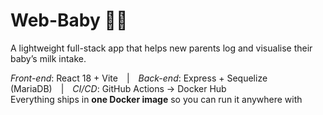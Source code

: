 # Web-Baby 👶🍼

A lightweight full-stack app that helps new parents log and visualise their baby’s milk intake.

*Front-end*: React 18 + Vite | *Back-end*: Express + Sequelize (MariaDB) | *CI/CD*: GitHub Actions → Docker Hub  
Everything ships in **one Docker image** so you can run it anywhere with